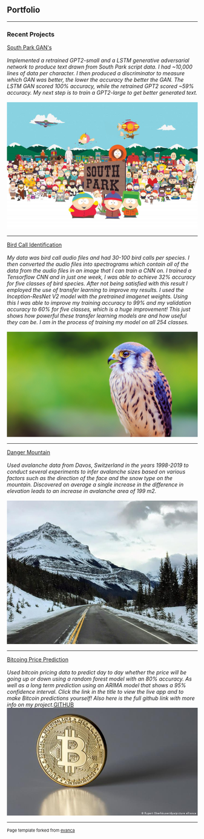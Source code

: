 ## Portfolio

---

### Recent Projects 

[South Park GAN's](http://www.github.com/Noah-Prowell/South_Park_GANs)
<br><br>
*Implemented a retrained GPT2-small and a LSTM generative adversarial network to produce text drawn from South Park script data. I had ~10,000 lines of data per character. I then produced a discriminator to measure which GAN was better, the lower the accuracy the better the GAN. The LSTM GAN scored 100% accuracy, while the retrained GPT2 scored ~59% accuracy. My next step is to train a GPT2-large to get better generated text.*   
<br>
<img src="images/southpark_header.jpg?raw=true"/>

---
[Bird Call Identification](http://www.github.com/Noah-Prowell/Bird_call_id)
<br><br>
*My data was bird call audio files and had 30-100 bird calls per species. I then converted the audio files into spectrograms which contain all of the data from the audio files in an image that I can train a CNN on. I trained a Tensorflow CNN and in just one week, I was able to achieve 32% accuracy for five classes of bird species. After not being satisfied with this result I employed the use of transfer learning to improve my results.  I used the Inception-ResNet V2 model with the pretrained imagenet weights.  Using this I was able to improve my training accuracy to 99% and my validation accuracy to 60% for five classes, which is a huge improvement!  This just shows how powerful these transfer learning models are and how useful they can be.  I am in the process of training my model on all 254 classes.*
<br><br>
<img src="images/akestrel.jpg?raw=true"/>

---
[Danger Mountain](https://www.github.com/Noah-Prowell/Danger-Mountain)
<br><br>
*Used avalanche data from Davos, Switzerland in the years 1998-2019 to conduct several experiments to infer avalanche sizes based on various factors such as the direction of the face and the snow type on the mountain.  Discovered on average a single increase in the difference in elevation leads to an increase in avalanche area of 199 m2.*
<br><br>
<img src="images/1bc71823368e04a6b3ca74c46d9c14a9.jpg?raw=true"/>

---
[Bitcoing Price Prediction](https://share.streamlit.io/noah-prowell/bitcoin_prediction/main/app.py)
<br><br>
*Used bitcoin pricing data to predict day to day whether the price will be going up or down using a random forest model with an 80% accuracy.  As well as a long term prediction using an ARIMA model that shows a 95% confidence interval.  Click the link in the title to view the live app and to make Bitcoin predictions yourself!  Also here is the full github link with more info on my project.*[GITHUB](https://github.com/Noah-Prowell/bitcoin_prediction)  
<img src="images/bitcoin.jpg?raw=true"/>




---
<p style="font-size:11px">Page template forked from <a href="https://github.com/evanca/quick-portfolio">evanca</a></p>
<!-- Remove above link if you don't want to attibute -->
